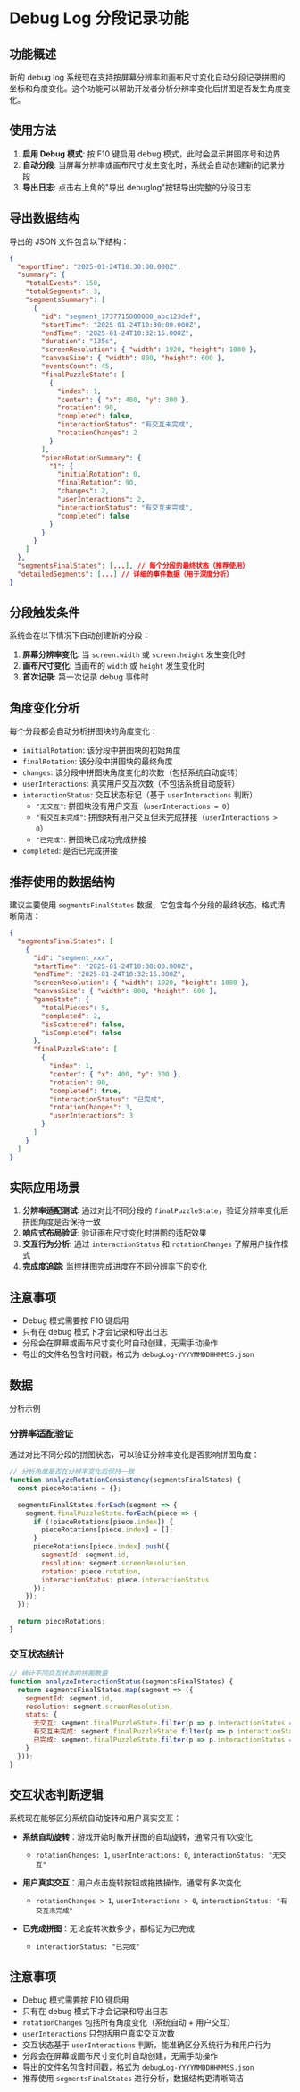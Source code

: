 # Debug Log 分段记录功能

## 功能概述

新的 debug log 系统现在支持按屏幕分辨率和画布尺寸变化自动分段记录拼图的坐标和角度变化。这个功能可以帮助开发者分析分辨率变化后拼图是否发生角度变化。

## 使用方法

1. **启用 Debug 模式**: 按 F10 键启用 debug 模式，此时会显示拼图序号和边界
2. **自动分段**: 当屏幕分辨率或画布尺寸发生变化时，系统会自动创建新的记录分段
3. **导出日志**: 点击右上角的"导出 debuglog"按钮导出完整的分段日志

## 导出数据结构

导出的 JSON 文件包含以下结构：

```json
{
  "exportTime": "2025-01-24T10:30:00.000Z",
  "summary": {
    "totalEvents": 150,
    "totalSegments": 3,
    "segmentsSummary": [
      {
        "id": "segment_1737715800000_abc123def",
        "startTime": "2025-01-24T10:30:00.000Z",
        "endTime": "2025-01-24T10:32:15.000Z",
        "duration": "135s",
        "screenResolution": { "width": 1920, "height": 1080 },
        "canvasSize": { "width": 800, "height": 600 },
        "eventsCount": 45,
        "finalPuzzleState": [
          {
            "index": 1,
            "center": { "x": 400, "y": 300 },
            "rotation": 90,
            "completed": false,
            "interactionStatus": "有交互未完成",
            "rotationChanges": 2
          }
        ],
        "pieceRotationSummary": {
          "1": { 
            "initialRotation": 0, 
            "finalRotation": 90, 
            "changes": 2,
            "userInteractions": 2,
            "interactionStatus": "有交互未完成",
            "completed": false
          }
        }
      }
    ]
  },
  "segmentsFinalStates": [...], // 每个分段的最终状态（推荐使用）
  "detailedSegments": [...] // 详细的事件数据（用于深度分析）
}
```

## 分段触发条件

系统会在以下情况下自动创建新的分段：

1. **屏幕分辨率变化**: 当 `screen.width` 或 `screen.height` 发生变化时
2. **画布尺寸变化**: 当画布的 `width` 或 `height` 发生变化时
3. **首次记录**: 第一次记录 debug 事件时

## 角度变化分析

每个分段都会自动分析拼图块的角度变化：

- `initialRotation`: 该分段中拼图块的初始角度
- `finalRotation`: 该分段中拼图块的最终角度  
- `changes`: 该分段中拼图块角度变化的次数（包括系统自动旋转）
- `userInteractions`: 真实用户交互次数（不包括系统自动旋转）
- `interactionStatus`: 交互状态标记（基于 `userInteractions` 判断）
  - `"无交互"`: 拼图块没有用户交互（`userInteractions = 0`）
  - `"有交互未完成"`: 拼图块有用户交互但未完成拼接（`userInteractions > 0`）
  - `"已完成"`: 拼图块已成功完成拼接
- `completed`: 是否已完成拼接

## 推荐使用的数据结构

建议主要使用 `segmentsFinalStates` 数据，它包含每个分段的最终状态，格式清晰简洁：

```json
{
  "segmentsFinalStates": [
    {
      "id": "segment_xxx",
      "startTime": "2025-01-24T10:30:00.000Z",
      "endTime": "2025-01-24T10:32:15.000Z",
      "screenResolution": { "width": 1920, "height": 1080 },
      "canvasSize": { "width": 800, "height": 600 },
      "gameState": {
        "totalPieces": 5,
        "completed": 2,
        "isScattered": false,
        "isCompleted": false
      },
      "finalPuzzleState": [
        {
          "index": 1,
          "center": { "x": 400, "y": 300 },
          "rotation": 90,
          "completed": true,
          "interactionStatus": "已完成",
          "rotationChanges": 3,
          "userInteractions": 3
        }
      ]
    }
  ]
}
```

## 实际应用场景

1. **分辨率适配测试**: 通过对比不同分段的 `finalPuzzleState`，验证分辨率变化后拼图角度是否保持一致
2. **响应式布局验证**: 验证画布尺寸变化时拼图的适配效果
3. **交互行为分析**: 通过 `interactionStatus` 和 `rotationChanges` 了解用户操作模式
4. **完成度追踪**: 监控拼图完成进度在不同分辨率下的变化

## 注意事项

- Debug 模式需要按 F10 键启用
- 只有在 debug 模式下才会记录和导出日志
- 分段会在屏幕或画布尺寸变化时自动创建，无需手动操作
- 导出的文件名包含时间戳，格式为 `debugLog-YYYYMMDDHHMMSS.json`
## 数据
分析示例

### 分辨率适配验证

通过对比不同分段的拼图状态，可以验证分辨率变化是否影响拼图角度：

```javascript
// 分析角度是否在分辨率变化后保持一致
function analyzeRotationConsistency(segmentsFinalStates) {
  const pieceRotations = {};
  
  segmentsFinalStates.forEach(segment => {
    segment.finalPuzzleState.forEach(piece => {
      if (!pieceRotations[piece.index]) {
        pieceRotations[piece.index] = [];
      }
      pieceRotations[piece.index].push({
        segmentId: segment.id,
        resolution: segment.screenResolution,
        rotation: piece.rotation,
        interactionStatus: piece.interactionStatus
      });
    });
  });
  
  return pieceRotations;
}
```

### 交互状态统计

```javascript
// 统计不同交互状态的拼图数量
function analyzeInteractionStatus(segmentsFinalStates) {
  return segmentsFinalStates.map(segment => ({
    segmentId: segment.id,
    resolution: segment.screenResolution,
    stats: {
      无交互: segment.finalPuzzleState.filter(p => p.interactionStatus === '无交互').length,
      有交互未完成: segment.finalPuzzleState.filter(p => p.interactionStatus === '有交互未完成').length,
      已完成: segment.finalPuzzleState.filter(p => p.interactionStatus === '已完成').length
    }
  }));
}
```

## 交互状态判断逻辑

系统现在能够区分系统自动旋转和用户真实交互：

- **系统自动旋转**：游戏开始时散开拼图的自动旋转，通常只有1次变化
  - `rotationChanges: 1`, `userInteractions: 0`, `interactionStatus: "无交互"`
  
- **用户真实交互**：用户点击旋转按钮或拖拽操作，通常有多次变化
  - `rotationChanges > 1`, `userInteractions > 0`, `interactionStatus: "有交互未完成"`

- **已完成拼图**：无论旋转次数多少，都标记为已完成
  - `interactionStatus: "已完成"`

## 注意事项

- Debug 模式需要按 F10 键启用
- 只有在 debug 模式下才会记录和导出日志
- `rotationChanges` 包括所有角度变化（系统自动 + 用户交互）
- `userInteractions` 只包括用户真实交互次数
- 交互状态基于 `userInteractions` 判断，能准确区分系统行为和用户行为
- 分段会在屏幕或画布尺寸变化时自动创建，无需手动操作
- 导出的文件名包含时间戳，格式为 `debugLog-YYYYMMDDHHMMSS.json`
- 推荐使用 `segmentsFinalStates` 进行分析，数据结构更清晰简洁